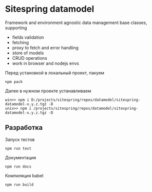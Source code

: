 # Sitespring datamodel
Framework and environment agnostic data management base classes, supporting 
- fields validation
- fetching
- proxy to fetch and error handling
- store of models
- CRUD operations
- work in browser and nodejs envs


Перед установкой в локальный проект, пакуем

    npm pack 

Далее в нужном проекте устанавливаем

    win>> npm i D:/projects/sitespring/repos/datamodel/sitespring-datamodel-x.y.z.tgz -D
    unix>> npm i /projects/sitespring/repos/datamodel/sitespring-datamodel-x.y.z.tgz -D

## Разработка

Запуск тестов

    npm run test

Документация

    npm run docs

Компиляция babel

    npm run build